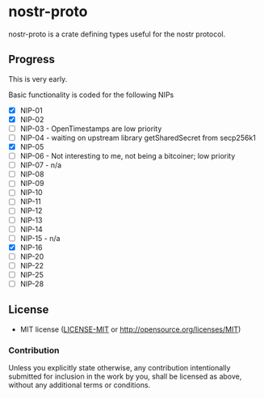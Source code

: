 # nostr-proto

nostr-proto is a crate defining types useful for the nostr protocol.

## Progress

This is very early.

Basic functionality is coded for the following NIPs

- [x] NIP-01
- [x] NIP-02
- [ ] NIP-03 - OpenTimestamps are low priority
- [ ] NIP-04 - waiting on upstream library getSharedSecret from secp256k1
- [x] NIP-05
- [ ] NIP-06 - Not interesting to me, not being a bitcoiner; low priority
- [ ] NIP-07 - n/a
- [ ] NIP-08
- [ ] NIP-09
- [ ] NIP-10
- [ ] NIP-11
- [ ] NIP-12
- [ ] NIP-13
- [ ] NIP-14
- [ ] NIP-15 - n/a
- [x] NIP-16
- [ ] NIP-20
- [ ] NIP-22
- [ ] NIP-25
- [ ] NIP-28

## License

 * MIT license ([LICENSE-MIT](LICENSE-MIT) or http://opensource.org/licenses/MIT)

### Contribution

Unless you explicitly state otherwise, any contribution intentionally submitted
for inclusion in the work by you, shall be licensed as above, without any additional
terms or conditions.
